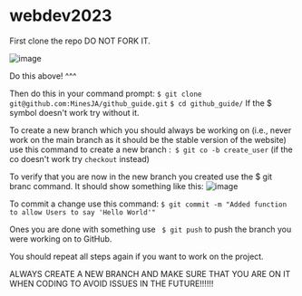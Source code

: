# webdev2023
First clone the repo DO NOT FORK IT. 

![image](https://user-images.githubusercontent.com/78967292/223255944-8b47bde1-d3d0-400c-8d8c-347d49f64447.png)

Do this above! ^^^

Then do this in your command prompt:
```$ git clone git@github.com:MinesJA/github_guide.git```
```$ cd github_guide/```
If the $ symbol doesn't work try without it.

To create a new branch which you should always be working on (i.e., never work on the main branch as it should be the stable version of the website) use this command to create a new branch :``` $ git co -b create_user``` (if the co doesn't work try ```checkout``` instead)


To verify that you are now in the new branch you created use the $ git branc command.
It should show something like this: ![image](https://user-images.githubusercontent.com/78967292/223258697-77fff153-2364-41d7-a5fa-e0bb64ed1e77.png)

To commit a change use this command: ``` $ git commit -m "Added function to allow Users to say 'Hello World'" ```

Ones you are done with something use ``` $ git push``` to push the branch you were working on to GitHub. 

You should repeat all steps again if you want to work on the project.

ALWAYS CREATE A NEW BRANCH AND MAKE SURE THAT YOU ARE ON IT WHEN CODING TO AVOID ISSUES IN THE FUTURE!!!!!!
